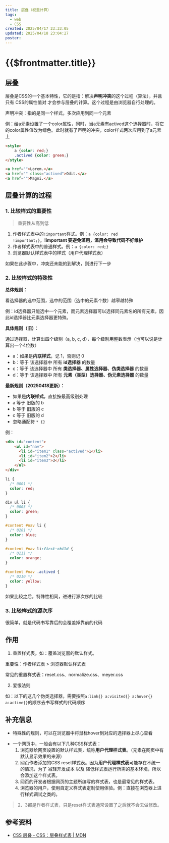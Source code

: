 ```yaml
---
title: 层叠（权重计算）
tags:
  - web
  - CSS
created: 2025/04/17 23:33:05
updated: 2025/04/18 23:04:27
poster:
---
```

# {{$frontmatter.title}}

## 层叠

层叠是CSS的一个基本特性，它的是指：解决**声明冲突**的这个过程（算法），并且只有 CSS的属性值对 才会参与层叠的计算。这个过程是由浏览器自行处理的。

声明冲突：指的是同一个样式，多次应用到同一个元素

例：给a元素设置了一个color属性，同时，当a元素有actived这个选择器时，将它的color属性值改为绿色。此时就有了声明的冲突，color样式两次应用到了a元素上
```html
<style>
	a {color: red;}
	.actived {color: green;}
</style>

<a href="">Lorem.</a>
<a href="" class="actived">Odit.</a>
<a href="">Magni.</a>
```

## 层叠计算的过程
### 1. 比较样式的重要性
> 重要性从高到低

1. 作者样式表中的`!important`样式。例：`a {color: red !important;}`。**!important 要避免滥用，滥用会导致代码不好维护**
2. 作者样式表中的普通样式。例：`a {color: red;}`
3. 浏览器默认样式表中的样式（用户代理样式表）

如果在此步骤中，冲突还未能的到解决，则进行下一步

### 2. 比较样式的特殊性
**总体规则：**

看选择器的选中范围，选中的范围（选中的元素个数）越窄越特殊

例：id选择器只能选中一个元素，而元素选择器可以选择同元素名的所有元素，因此id选择器比元素选择器更特殊。

**具体规则（旧）：**

通过选择器，计算出四个级别（a, b, c, d），每个级别用整数表示（也可以说是计算出一个4位数）
- a：如果是**内联样式**，记 1，否则记 0
- b：等于 该选择器中 所有 **id选择器** 的数量
- c：等于 该选择器中 所有 **类选择器、属性选择器、伪类选择器** 的数量
- d：等于 该选择器中 所有 **元素（类型）选择器、伪元素选择器** 的数量

**最新规则（20250418更新）：**
- 如果是**内联样式**，直接按最高级别处理
- a 等于 旧版的 b
- b 等于 旧版的 c
- c 等于 旧版的 d
- 忽略通配符 `* {}`

例：
```html
<div id="content">
    <ul id="nav">
      <li id="item1" class="actived">1</li>
      <li id="item2">2</li>
      <li id="item3">3</li>
    </ul>
</div>
```
``` css
li {
  /* 0001 */
  color: red;
}

div ul li {
  /* 0003 */
  color: green;
}

#content #nav li {
  /* 0201 */
  color: blue;
}

#content #nav li:first-child {
  /* 0211 */
  color: orange;
}

#content #nav .actived {
  /* 0210 */
  color: yellow;
}
```

如果比较之后，特殊性相同，进进行源次序的比较

### 3. 比较样式的源次序
很简单，就是代码书写靠后的会覆盖掉靠前的代码

## 作用
1. 重置样式表。如：覆盖浏览器的默认样式。

重要性：作者样式表 > 浏览器默认样式表

常见的重置样式表：reset.css、normalize.css、meyer.css

2. 爱恨法则

如：以下的这几个伪类选择器，需要按照`a:link{} a:visited{} a:hover{} a:active{}`的顺序去书写样式的代码顺序

## 补充信息
- 特殊性的规则，可以在浏览器中将鼠标hover到对应的选择器上尽心查看
<!-- TODO：补个图 -->
- 一个网页中，一般会有以下几种CSS样式表：
  1. 浏览器给网页设置的默认样式表，统称**用户代理样式表**。（元素在网页中有默认显示效果的来源）
  2. 网页作者添加的CSS reset样式表。因为**用户代理样式表**可能存在不统一的情况，为了 减轻开发成本 以及 降低样式表运行所需的基本环境，所以会添加这个样式表。
  3. 网页的开发者根据网页的主题所编写的样式表，也是最常见的样式表。
  4. 浏览器的用户，使用自定义样式表定制使用体验。例：直接在浏览器上进行样式调试之类的。

> 2、3都是作者样式表，只是reset样式表通常设置了之后就不会去做修改。


## 参考资料
- [CSS 层叠 - CSS：层叠样式表 | MDN](https://developer.mozilla.org/zh-CN/docs/Web/CSS/CSS_cascade/Cascade)